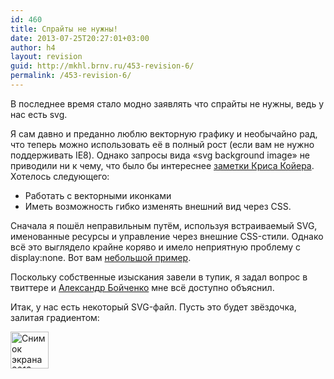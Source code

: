 ```yaml
---
id: 460
title: Спрайты не нужны!
date: 2013-07-25T20:27:01+03:00
author: h4
layout: revision
guid: http://mkhl.brnv.ru/453-revision-6/
permalink: /453-revision-6/
---
```

В последнее время стало модно заявлять что спрайты не нужны, ведь у нас есть svg.

Я сам давно и преданно люблю векторную графику и необычайно рад, что теперь можно использовать её в полный рост (если вам не нужно поддерживать IE8). Однако запросы вида «svg background image» не приводили ни к чему, что было бы интереснее [заметки Криса Койера](http://css-tricks.com/using-svg/). Хотелось следующего:

  * Работать с векторными иконками
  * Иметь возможность гибко изменять внешний вид через CSS.

Сначала я пошёл неправильным путём, используя встраиваемый SVG, именованные ресурсы и управление через внешние CSS-стили. Однако всё это выглядело крайне коряво и имело неприятную проблему с display:none. Вот вам [небольшой пример](http://codepen.io/h4/pen/HDfej).

Поскольку собственные изыскания завели в тупик, я задал вопрос в твиттере и [Александр Бойченко](https://twitter.com/banzalik) мне всё доступно объяснил.

Итак, у нас есть некоторый SVG-файл. Пусть это будет звёздочка, залитая градиентом:

[<img src="http://mkhl.brnv.ru/wp-content/uploads/2013/07/Снимок-экрана-2013-07-25-в-20.25.46.png" alt="Снимок экрана 2013-07-25 в 20.25.46" width="61" height="59" class="alignnone size-full wp-image-459" />](http://mkhl.brnv.ru/wp-content/uploads/2013/07/Снимок-экрана-2013-07-25-в-20.25.46.png)